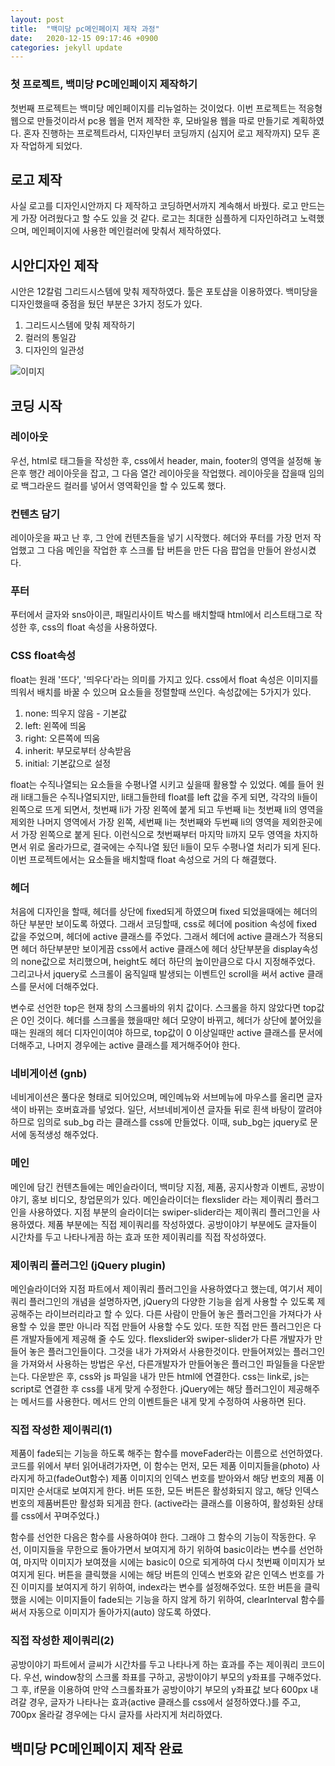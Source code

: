```yaml
---
layout: post
title:  "백미당 pc메인페이지 제작 과정"
date:   2020-12-15 09:17:46 +0900
categories: jekyll update
---
```

### 첫 프로젝트, 백미당 PC메인페이지 제작하기

첫번째 프로젝트는 백미당 메인페이지를 리뉴얼하는 것이었다. 이번 프로젝트는 적응형웹으로 만들것이라서 pc용 웹을 먼저 제작한 후, 모바일용 웹을 따로 만들기로 계획하였다.
혼자 진행하는 프로젝트라서, 디자인부터 코딩까지 (심지어 로고 제작까지) 모두 혼자 작업하게 되었다.

## 로고 제작
사실 로고를 디자인시안까지 다 제작하고 코딩하면서까지 계속해서 바꿨다.
로고 만드는게 가장 어려웠다고 할 수도 있을 것 같다.
로고는 최대한 심플하게 디자인하려고 노력했으며, 메인페이지에 사용한 메인컬러에 맞춰서 제작하였다.

## 시안디자인 제작
시안은 12칼럼 그리드시스템에 맞춰 제작하였다. 툴은 포토샵을 이용하였다. 백미당을 디자인했을때 중점을 뒀던 부분은 3가지 정도가 있다.
1. 그리드시스템에 맞춰 제작하기
2. 컬러의 통일감
3. 디자인의 일관성

![이미지](https://user-images.githubusercontent.com/75922558/102085078-8045c680-3e59-11eb-8948-ebfe985faed9.jpg)

## 코딩 시작

### 레이아웃
우선, html로 태그들을 작성한 후, css에서 header, main, footer의 영역을 설정해 놓은후 행간 레이아웃을 잡고, 그 다음 열간 레이아웃을 작업했다. 
레이아웃을 잡을때 임의로 백그라운드 컬러를 넣어서 영역확인을 할 수 있도록 했다.

### 컨텐츠 담기
레이아웃을 짜고 난 후, 그 안에 컨텐츠들을 넣기 시작했다. 헤더와 푸터를 가장 먼저 작업했고 그 다음 메인을 작업한 후 스크롤 탑 버튼을 만든 다음 팝업을 만들어 완성시켰다. 

### 푸터
푸터에서 글자와 sns아이콘, 패밀리사이트 박스를 배치할때 html에서 리스트태그로 작성한 후, css의 float 속성을 사용하였다.

### CSS float속성
float는 원래 '뜨다', '띄우다'라는 의미를 가지고 있다. css에서 float 속성은 이미지를 띄워서 배치를 바꿀 수 있으며 요소들을 정렬할때 쓰인다. 속성값에는 5가지가 있다.
1. none: 띄우지 않음 - 기본값
2. left: 왼쪽에 띄움
3. right: 오른쪽에 띄움
4. inherit: 부모로부터 상속받음
5. initial: 기본값으로 설정

float는 수직나열되는 요소들을 수평나열 시키고 싶을때 활용할 수 있었다. 예를 들어 원래 li태그들은 수직나열되지만, li태그들한테 float를 left 값을 주게 되면, 각각의 li들이 왼쪽으로 뜨게 되면서,
첫번째 li가 가장 왼쪽에 붙게 되고 두번째 li는 첫번째 li의 영역을 제외한 나머지 영역에서 가장 왼쪽, 세번째 li는 첫번째와 두번째 li의 영역을 제외한곳에서 가장 왼쪽으로 붙게 된다. 이런식으로 첫번째부터 마지막 li까지
모두 영역을 차지하면서 위로 올라가므로, 결국에는 수직나열 됬던 li들이 모두 수평나열 처리가 되게 된다. 이번 프로젝트에서는 요소들을 배치할때 float 속성으로 거의 다 해결했다.

### 헤더
처음에 디자인을 할때, 헤더를 상단에 fixed되게 하였으며 fixed 되었을때에는 헤더의 하단 부분만 보이도록 하였다. 그래서 코딩할때, css로 헤더에 position 속성에 fixed 값을 주었으며,
헤더에 active 클래스를 주었다. 그래서 헤더에 active 클래스가 적용되면 헤더 하단부분만 보이게끔 css에서 active 클래스에 헤더 상단부분을 display속성의 none값으로 처리했으며, 
height도 헤더 하단의 높이만큼으로 다시 지정해주었다. 그리고나서 jquery로 스크롤이 움직일때 발생되는 이벤트인 scroll을 써서 active 클래스를 문서에 더해주었다.
<script src="https://gist.github.com/jkim68888/f69616c02a416d4899aa682a52c91ed6.js"></script>
변수로 선언한 top은 현재 창의 스크롤바의 위치 값이다. 스크롤을 하지 않았다면 top값은 0인 것이다. 헤더를 스크롤을 했을때만 헤더 모양이 바뀌고, 헤더가 상단에 붙어있을때는 원래의 헤더 디자인이여야 하므로,
top값이 0 이상일때만 active 클래스를 문서에 더해주고, 나머지 경우에는 active 클래스를 제거해주어야 한다.

### 네비게이션 (gnb)
네비게이션은 풀다운 형태로 되어있으며, 메인메뉴와 서브메뉴에 마우스를 올리면 글자색이 바뀌는 호버효과를 넣었다. 일단, 서브네비게이션 글자들 뒤로 흰색 바탕이 깔려야하므로 임의로 sub_bg 라는 클래스를 css에 만들었다.
이때, sub_bg는 jquery로 문서에 동적생성 해주었다.
<script src="https://gist.github.com/jkim68888/96079ef0855ae31e6a90896fed10a9a4.js"></script>


### 메인
메인에 담긴 컨텐츠들에는 메인슬라이더, 백미당 지점, 제품, 공지사항과 이벤트, 공방이야기, 홍보 비디오, 창업문의가 있다. 메인슬라이더는 flexslider 라는 제이쿼리 플러그인을 사용하였다. 지점 부분의 슬라이더는 swiper-slider라는 제이쿼리 플러그인을 사용하였다. 제품 부분에는 직접 제이쿼리를 작성하였다. 공방이야기 부분에도 글자들이 시간차를 두고 나타나게끔 하는 효과 또한 제이쿼리를 직접 작성하였다.


### 제이쿼리 플러그인 (jQuery plugin)
메인슬라이더와 지점 파트에서 제이쿼리 플러그인을 사용하였다고 했는데, 여기서 제이쿼리 플러그인의 개념을 설명하자면, jQuery의 다양한 기능을 쉽게 사용할 수 있도록 제공해주는 라이브러리라고 할 수 있다. 다른 사람이 만들어 놓은 플러그인을 가져다가 사용할 수 있을 뿐만 아니라 직접 만들어 사용할 수도 있다. 또한 직접 만든 플러그인은 다른 개발자들에게 제공해 줄 수도 있다. flexslider와 swiper-slider가 다른 개발자가 만들어 놓은 플러그인들이다. 그것을 내가 가져와서 사용한것이다. 만들어져있는 플러그인을 가져와서 사용하는 방법은 우선, 다른개발자가 만들어놓은 플러그인 파일들을 다운받는다. 다운받은 후, css와 js 파일을 내가 만든 html에 연결한다. css는 link로, js는 script로 연결한 후 css를 내게 맞게 수정한다. jQuery에는 해당 플러그인이 제공해주는 메서드를 사용한다. 메서드 안의 이벤트들은 내게 맞게 수정하여 사용하면 된다.


### 직접 작성한 제이쿼리(1)
<script src="https://gist.github.com/jkim68888/cb640f156615d0172696e3ac86eb1f25.js"></script>

제품이 fade되는 기능을 하도록 해주는 함수를 moveFader라는 이름으로 선언하였다. 코드를 위에서 부터 읽어내려가자면, 이 함수는 먼저, 모든 제품 이미지들을(photo) 사라지게 하고(fadeOut함수) 제품 이미지의 인덱스 번호를 받아와서 해당 번호의 제품 이미지만 순서대로 보여지게 한다. 버튼 또한, 모든 버튼은 활성화되지 않고, 해당 인덱스 번호의 제품버튼만 활성화 되게끔 한다. (active라는 클래스를 이용하여, 활성화된 상태를 css에서 꾸며주었다.)

함수를 선언한 다음은 함수를 사용하여야 한다. 그래야 그 함수의 기능이 작동한다. 우선, 이미지들을 무한으로 돌아가면서 보여지게 하기 위하여 basic이라는 변수를 선언하여, 마지막 이미지가 보여졌을 시에는 basic이 0으로 되게하여 다시 첫번째 이미지가 보여지게 된다. 버튼을 클릭했을 시에는 해당 버튼의 인덱스 번호와 같은 인덱스 번호를 가진 이미지를 보여지게 하기 위하여, index라는 변수를 설정해주었다. 또한 버튼을 클릭했을 시에는 이미지들이 fade되는 기능을 하지 않게 하기 위하여, clearInterval 함수를 써서 자동으로 이미지가 돌아가지(auto) 않도록 하였다. 


### 직접 작성한 제이쿼리(2)
<script src="https://gist.github.com/jkim68888/62b395b90ed872eb52455a9875fcab17.js"></script>

공방이야기 파트에서 글씨가 시간차를 두고 나타나게 하는 효과를 주는 제이쿼리 코드이다. 우선, window창의 스크롤 좌표를 구하고, 공방이야기 부모의 y좌표를 구해주었다. 그 후, if문을 이용하여 만약 스크롤좌표가 공방이야기 부모의 y좌표값 보다 600px 내려갈 경우, 글자가 나타나는 효과(active 클래스를 css에서 설정하였다.)를 주고, 700px 올라갈 경우에는 다시 글자를 사라지게 처리하였다.



## 백미당 PC메인페이지 제작 완료




















